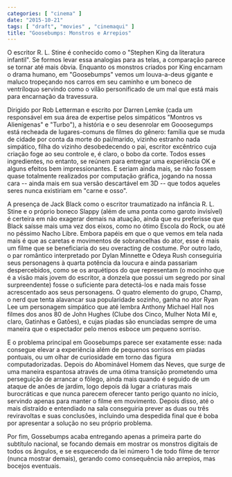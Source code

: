 ```yaml
---
categories: [ "cinema" ]
date: "2015-10-21"
tags: [ "draft", "movies" , "cinemaqui" ]
title: "Goosebumps: Monstros e Arrepios"
---
```

O escritor R. L. Stine é conhecido como o "Stephen King da literatura
infantil". Se formos levar essa analogias para as telas, a comparação
parece se tornar até mais óbvia. Enquanto os monstros criados por
King encarnam o drama humano, em "Goosebumps" vemos um louva-a-deus
gigante e maluco tropeçando nos carros em seu caminho e um boneco de
ventríloquo servindo como o vilão personificado de um mal que está
mais para encarnação da travessura.

Dirigido por Rob Letterman e escrito por Darren Lemke (cada um
responsável em sua área de expertise pelos simpáticos "Montros vs
Alienígenas" e "Turbo"), a história e o seu desenrolar em Gooosegumps
está recheada de lugares-comuns de filmes do gênero: família que se
muda de cidade por conta da morte do pai/marido, vizinho estranho nada
simpático, filha do vizinho desobedecendo o pai, escritor excêntrico
cuja criação foge ao seu controle e, é claro, o bobo da corte. Todos
esses ingredientes, no entanto, se reúnem para entregar uma experiência
OK e alguns efeitos bem impressionantes. E seriam ainda mais, se não
fossem quase totalmente realizados por computação gráfica, jogando
na nossa cara -- ainda mais em sua versão descartável em 3D -- que
todos aqueles seres nunca existiriam em "carne e osso".

A presença de Jack Black como o escritor traumatizado na infância
R. L. Stine e o próprio boneco Slappy (além de uma ponta como garoto
invisível) é certeira em não exagerar demais na atuação, ainda que
eu preferisse que Black saísse mais uma vez dos eixos, como no ótimo
Escola do Rock, ou até no péssimo Nacho Libre. Embora papéis em que o
que vemos em tela nada mais é que as caretas e movimentos de sobrancelhas
do ator, esse é mais um filme que se beneficiaria do seu overacting de
costume. Por outro lado, o par romântico interpretado por Dylan Minnette
e Odeya Rush conseguiria seus personagens à quarta potência da loucura e
ainda passariam despercebidos, como se os arquétipos do que representam
(o mocinho que é a visão mais jovem do escritor, a donzela que possui
um segredo por sinal surpreendente) fosse o suficiente para detectá-los
e nada mais fosse acrescentado aos seus personagens. O quatro elemento do
grupo, Champ, o nerd que tenta alavancar sua popularidade sozinho, ganha
no ator Ryan Lee um personagem simpático que até lembra Anthony Michael
Hall nos filmes dos anos 80 de John Hughes (Clube dos Cinco, Mulher Nota
Mil e, claro, Gatinhas e Gatões), e cujas piadas são enunciadas sempre
de uma maneira que o espectador pelo menos esboce um pequeno sorriso.

E o problema principal em Goosebumps parece ser exatamente esse:
nada consegue elevar a experiência além de pequenos sorrisos
em piadas pontuais, ou um olhar de curiosidade em torno das figura
computadorizadas. Depois do Abominável Homem das Neves, que surge de
uma maneira espantosa através de uma ótima transição prometendo
uma perseguição de arrancar o fôlego, ainda mais quando é seguido
de um ataque de anões de jardim, logo depois dá lugar a criaturas
mais burocráticas e que nunca parecem oferecer tanto perigo quanto no
início, servindo apenas para manter o filme em movimento. Depois disso,
até o mais distraído e entendiado na sala conseguiria prever as duas
ou três reviravoltas e suas conclusões, incluindo uma despedida final
que é boba por apresentar a solução no seu próprio problema.

Por fim, Gossebumps acaba entregando apenas a primeira parte do subtítulo
nacional, se focando demais em mostrar os monstros digitais de todos
os ângulos, e se esquecendo da lei número 1 de todo filme de terror
(nunca mostrar demais), gerando como consequência não arrepios, mas
bocejos eventuais.
